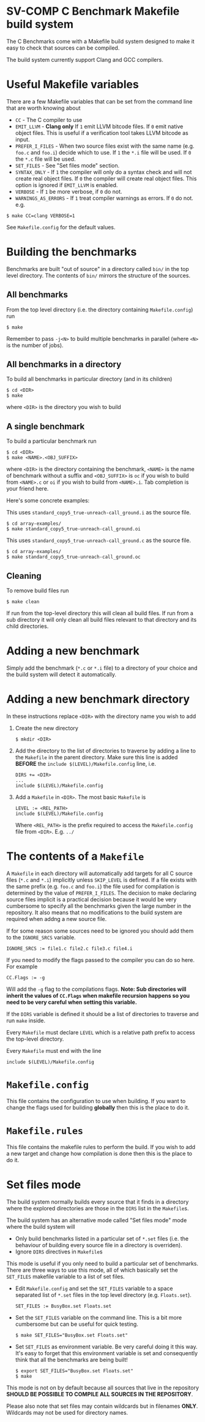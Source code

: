 # SV-COMP C Benchmark Makefile build system

The C Benchmarks come with a Makefile build system designed to make it
easy to check that sources can be compiled.

The build system currently support Clang and GCC compilers.

# Useful Makefile variables

There are a few Makefile variables that can be set from the command line
that are worth knowing about

* ``CC`` - The C compiler to use
* ``EMIT_LLVM`` - **Clang only** If ``1`` emit LLVM bitcode files. If
                  ``0`` emit native object files. This is useful if a
                  verification tool takes LLVM bitcode as input.
* ``PREFER_I_FILES`` - When two source files exist with the same name
                       (e.g. ``foo.c`` and ``foo.i``) decide which to
                       use. If ``1`` the ``*.i`` file will be used. If
                       ``0`` the ``*.c`` file will be used.
* ``SET_FILES`` - See "Set files mode" section.
* ``SYNTAX_ONLY`` - If ``1`` the compiler will only do a syntax check
                    and will not create real object files. If ``0``
                    the compiler will create real object files. This
                    option is ignored if ``EMIT_LLVM`` is enabled.
* ``VERBOSE`` - If ``1`` be more verbose, if ``0`` do not.
* ``WARNINGS_AS_ERRORS`` - If ``1`` treat compiler warnings as errors.
                           If ``0`` do not.
e.g.

```
$ make CC=clang VERBOSE=1
```
See ``Makefile.config`` for the default values.

# Building the benchmarks

Benchmarks are built "out of source" in a directory called ``bin/`` in
the top level directory. The contents of ``bin/`` mirrors the structure of
the sources.

## All benchmarks

From the top level directory (i.e. the directory containing ``Makefile.config``)
run

```
$ make
```

Remember to pass ``-j<N>`` to build multiple benchmarks in parallel (where
``<N>`` is the number of jobs).

## All benchmarks in a directory

To build all benchmarks in particular directory (and in its children)

```
$ cd <DIR>
$ make
```

where ``<DIR>`` is the directory you wish to build

## A single benchmark

To build a particular benchmark run

```
$ cd <DIR>
$ make <NAME>.<OBJ_SUFFIX>
```

where ``<DIR>`` is the directory containing the benchmark, ``<NAME>``
is the name of benchmark without a suffix and ``<OBJ_SUFFIX>`` is
``oc`` if you wish to build from ``<NAME>.c`` or ``oi`` if you wish to
build from ``<NAME>.i``. Tab completion is your friend here.

Here's some concrete examples:

This uses ``standard_copy5_true-unreach-call_ground.i`` as the source
file.

```
$ cd array-examples/
$ make standard_copy5_true-unreach-call_ground.oi
```


This uses ``standard_copy5_true-unreach-call_ground.c`` as the source
file.

```
$ cd array-examples/
$ make standard_copy5_true-unreach-call_ground.oc
```

## Cleaning

To remove build files run

```
$ make clean
```

If run from the top-level directory this will clean all build files. If run
from a sub directory it will only clean all build files relevant to that directory
and its child directories.

# Adding a new benchmark

Simply add the benchmark (``*.c`` or ``*.i`` file) to a directory of your
choice and the build system will detect it automatically.

# Adding a new benchmark directory

In these instructions replace ``<DIR>`` with the directory name you wish to add

1. Create the new directory
   ```
   $ mkdir <DIR>
   ```
2. Add the directory to the list of directories to traverse by adding a line
   to the ``Makefile`` in the parent directory. Make sure this line is added
   **BEFORE** the ``include $(LEVEL)/Makefile.config`` line, i.e.
   ```
   DIRS += <DIR>
   ...
   include $(LEVEL)/Makefile.config
   ```
3. Add a ``Makefile`` in ``<DIR>``. The most basic ``Makefile`` is
   ```
   LEVEL := <REL_PATH>
   include $(LEVEL)/Makefile.config
   ```

   Where ``<REL_PATH>`` is the prefix required to access the ``Makefile.config``
   file from ``<DIR>``. E.g. ``../``

# The contents of a ``Makefile``

A ``Makefile`` in each directory will automatically add targets for all C
source files (``*.c`` and ``*.i``) implicitly unless ``SKIP_LEVEL`` is defined.
If a file exists with the same prefix (e.g. ``foo.c`` and ``foo.i``) the file
used for compilation is determined by the value of ``PREFER_I_FILES``.  The
decision to make declaring source files implicit is a practical decision
because it would be very cumbersome to specify all the benchmarks given the
large number in the repository. It also means that no modifications to the
build system are required when addng a new source file.

If for some reason some sources need to be ignored you should add them to the
``IGNORE_SRCS`` variable.

```
IGNORE_SRCS := file1.c file2.c file3.c file4.i
```
If you need to modify the flags passed to the compiler you can do so here.
For example

```
CC.Flags := -g
```

Will add the ``-g`` flag to the compilations flags. **Note: Sub directories
will inherit the values of ``CC.Flags`` when makefile recursion happens so you
need to be very careful when setting this variable.**

If the ``DIRS`` variable is defined it should be a list of directories to
traverse and run ``make`` inside.

Every ``Makefile`` must declare ``LEVEL`` which is a relative path prefix
to access the top-level directory.

Every ``Makefile`` must end with the line

```
include $(LEVEL)/Makefile.config
```

# ``Makefile.config``

This file contains the configuration to use when building.
If you want to change the flags used for building **globally** then
this is the place to do it.

# ``Makefile.rules``

This file contains the makefile rules to perform the build. If you wish
to add a new target and change how compilation is done then this is the
place to do it.

# Set files mode

The build system normally builds every source that it finds in a directory
where the explored directories are those in the ``DIRS`` list in the ``Makefile``s.

The build system has an alternative mode called "Set files mode" mode where the build
system will

* Only build benchmarks listed in a particular set of ``*.set`` files (i.e. the
  behaviour of building every source file in a directory is overriden).
* Ignore ``DIRS`` directives in ``Makefile``s

This mode is useful if you only need to build a particular set of benchmarks. There
are three ways to use this mode, all of which basically set the ``SET_FILES``
makefile variable to a list of set files.

* Edit ``Makefile.config`` and set the ``SET_FILES`` variable to a space separated
  list of ``*.set`` files in the top level directory (e.g. ``Floats.set``).

  ```
  SET_FILES := BusyBox.set Floats.set
  ```

* Set the ``SET_FILES`` variable on the command line. This is a bit more cumbersome
  but can be useful for quick testing.

  ```
  $ make SET_FILES="BusyBox.set Floats.set"
  ```

* Set ``SET_FILES`` as environment variable. Be very careful doing it this way. It's
  easy to forget that this environment variable is set and consequently think that
  all the benchmarks are being built!

  ```
  $ export SET_FILES="BusyBox.set Floats.set"
  $ make
  ```

This mode is not on by default because all sources that live in the repository
**SHOULD BE POSSIBLE TO COMPILE ALL SOURCES IN THE REPOSITORY**.

Please also note that set files may contain wildcards but in filenames **ONLY**.
Wildcards may not be used for directory names.
